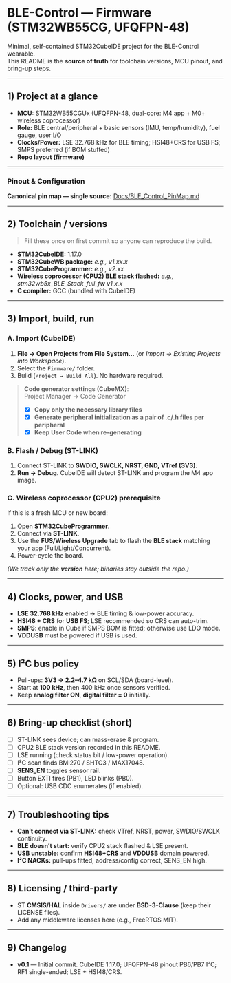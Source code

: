# BLE-Control — Firmware (STM32WB55CG, UFQFPN-48)

Minimal, self-contained STM32CubeIDE project for the BLE-Control wearable.  
This README is the **source of truth** for toolchain versions, MCU pinout, and bring-up steps.

---

## 1) Project at a glance
- **MCU:** STM32WB55CGUx (UFQFPN-48, dual-core: M4 app + M0+ wireless coprocessor)
- **Role:** BLE central/peripheral + basic sensors (IMU, temp/humidity), fuel gauge, user I/O
- **Clocks/Power:** LSE 32.768 kHz for BLE timing; HSI48+CRS for USB FS; SMPS preferred (if BOM stuffed)
- **Repo layout (firmware)**  


---
### Pinout & Configuration
**Canonical pin map — single source:** [Docs/BLE_Control_PinMap.md](../../Docs/BLE_Control_PinMap.md)

---

## 2) Toolchain / versions
> Fill these once on first commit so anyone can reproduce the build.

- **STM32CubeIDE:** 1.17.0  
- **STM32CubeWB package:** _e.g., v1.xx.x_  
- **STM32CubeProgrammer:** _e.g., v2.xx_  
- **Wireless coprocessor (CPU2) BLE stack flashed:** _e.g., stm32wb5x_BLE_Stack_full_fw v1.x.x_  
- **C compiler:** GCC (bundled with CubeIDE)

---

## 3) Import, build, run

### A. Import (CubeIDE)
1. **File → Open Projects from File System…** (or *Import → Existing Projects into Workspace*).  
2. Select the `Firmware/` folder.  
3. Build (`Project → Build All`). No hardware required.

> **Code generator settings (CubeMX)**:  
> Project Manager → Code Generator  
> - [x] **Copy only the necessary library files**  
> - [x] **Generate peripheral initialization as a pair of .c/.h files per peripheral**  
> - [x] **Keep User Code when re-generating**

### B. Flash / Debug (ST-LINK)
1. Connect ST-LINK to **SWDIO, SWCLK, NRST, GND, VTref (3V3)**.  
2. **Run → Debug**. CubeIDE will detect ST-LINK and program the M4 app image.

### C. Wireless coprocessor (CPU2) prerequisite
If this is a fresh MCU or new board:  
1. Open **STM32CubeProgrammer**.  
2. Connect via **ST-LINK**.  
3. Use the **FUS/Wireless Upgrade** tab to flash the **BLE stack** matching your app (Full/Light/Concurrent).  
4. Power-cycle the board.

_(We track only the **version** here; binaries stay outside the repo.)_

---

## 4) Clocks, power, and USB
- **LSE 32.768 kHz** enabled → BLE timing & low-power accuracy.  
- **HSI48 + CRS** for **USB FS**; LSE recommended so CRS can auto-trim.  
- **SMPS**: enable in Cube if SMPS BOM is fitted; otherwise use LDO mode.  
- **VDDUSB** must be powered if USB is used.

---

## 5) I²C bus policy
- Pull-ups: **3V3 → 2.2–4.7 kΩ** on SCL/SDA (board-level).  
- Start at **100 kHz**, then 400 kHz once sensors verified.  
- Keep **analog filter ON**, **digital filter = 0** initially.

---

## 6) Bring-up checklist (short)
- [ ] ST-LINK sees device; can mass-erase & program.  
- [ ] CPU2 BLE stack version recorded in this README.  
- [ ] LSE running (check status bit / low-power operation).  
- [ ] I²C scan finds BMI270 / SHTC3 / MAX17048.  
- [ ] **SENS_EN** toggles sensor rail.  
- [ ] Button EXTI fires (PB1), LED blinks (PB0).  
- [ ] Optional: USB CDC enumerates (if enabled).

---

## 7) Troubleshooting tips
- **Can’t connect via ST-LINK:** check VTref, NRST, power, SWDIO/SWCLK continuity.  
- **BLE doesn’t start:** verify CPU2 stack flashed & LSE present.  
- **USB unstable:** confirm **HSI48+CRS** and **VDDUSB** domain powered.  
- **I²C NACKs:** pull-ups fitted, address/config correct, SENS_EN high.

---

## 8) Licensing / third-party
- ST **CMSIS/HAL** inside `Drivers/` are under **BSD-3-Clause** (keep their LICENSE files).  
- Add any middleware licenses here (e.g., FreeRTOS MIT).

---

## 9) Changelog
- **v0.1** — Initial commit. CubeIDE 1.17.0; UFQFPN-48 pinout PB6/PB7 I²C; RF1 single-ended; LSE + HSI48/CRS.


